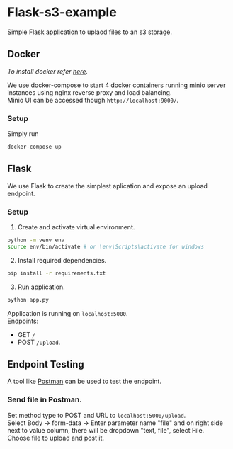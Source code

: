 # Flask-s3-example

Simple Flask application to uplaod files to an s3 storage.

## Docker

_To install docker refer [here](https://docs.docker.com/get-docker/)._

We use docker-compose to start 4 docker containers running minio server instances using nginx reverse proxy and load balancing.  
Minio UI can be accessed though `http://localhost:9000/`.

### Setup

Simply run

```bash
docker-compose up
```

## Flask

We use Flask to create the simplest aplication and expose an upload endpoint.

### Setup

1. Create and activate virtual environment.

```bash
python -m venv env
source env/bin/activate # or \env\Scripts\activate for windows
```

2. Install required dependencies.

```bash
pip install -r requirements.txt
```

3. Run application.

```bash
python app.py
```

Application is running on `localhost:5000`.  
Endpoints:

- GET `/`
- POST `/upload`.

## Endpoint Testing

A tool like [Postman](https://www.postman.com/) can be used to test the endpoint.

### Send file in Postman.

Set method type to POST and URL to `localhost:5000/upload`.  
Select Body -> form-data -> Enter parameter name "file" and on right side next to value column, there will be dropdown "text, file", select File.  
Choose file to upload and post it.
